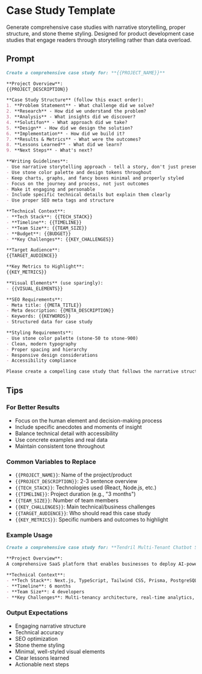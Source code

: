 # Case Study Template

Generate comprehensive case studies with narrative storytelling, proper structure, and stone theme styling. Designed for product development case studies that engage readers through storytelling rather than data overload.

## Prompt

```markdown
Create a comprehensive case study for: **{{PROJECT_NAME}}**

**Project Overview**:
{{PROJECT_DESCRIPTION}}

**Case Study Structure** (follow this exact order):
1. **Problem Statement** - What challenge did we solve?
2. **Research** - How did we understand the problem?
3. **Analysis** - What insights did we discover?
4. **Solutifon** - What approach did we take?
5. **Design** - How did we design the solution?
6. **Implementation** - How did we build it?
7. **Results & Metrics** - What were the outcomes?
8. **Lessons Learned** - What did we learn?
9. **Next Steps** - What's next?

**Writing Guidelines**:
- Use narrative storytelling approach - tell a story, don't just present data
- Use stone color palette and design tokens throughout
- Keep charts, graphs, and fancy boxes minimal and properly styled
- Focus on the journey and process, not just outcomes
- Make it engaging and personable
- Include specific technical details but explain them clearly
- Use proper SEO meta tags and structure

**Technical Context**:
- **Tech Stack**: {{TECH_STACK}}
- **Timeline**: {{TIMELINE}}
- **Team Size**: {{TEAM_SIZE}}
- **Budget**: {{BUDGET}}
- **Key Challenges**: {{KEY_CHALLENGES}}

**Target Audience**:
{{TARGET_AUDIENCE}}

**Key Metrics to Highlight**:
{{KEY_METRICS}}

**Visual Elements** (use sparingly):
- {{VISUAL_ELEMENTS}}

**SEO Requirements**:
- Meta title: {{META_TITLE}}
- Meta description: {{META_DESCRIPTION}}
- Keywords: {{KEYWORDS}}
- Structured data for case study

**Styling Requirements**:
- Use stone color palette (stone-50 to stone-900)
- Clean, modern typography
- Proper spacing and hierarchy
- Responsive design considerations
- Accessibility compliance

Please create a compelling case study that follows the narrative structure and engages readers through storytelling while maintaining technical accuracy and SEO optimization.
```

## Tips

### For Better Results
- Focus on the human element and decision-making process
- Include specific anecdotes and moments of insight
- Balance technical detail with accessibility
- Use concrete examples and real data
- Maintain consistent tone throughout

### Common Variables to Replace
- `{{PROJECT_NAME}}`: Name of the project/product
- `{{PROJECT_DESCRIPTION}}`: 2-3 sentence overview
- `{{TECH_STACK}}`: Technologies used (React, Node.js, etc.)
- `{{TIMELINE}}`: Project duration (e.g., "3 months")
- `{{TEAM_SIZE}}`: Number of team members
- `{{KEY_CHALLENGES}}`: Main technical/business challenges
- `{{TARGET_AUDIENCE}}`: Who should read this case study
- `{{KEY_METRICS}}`: Specific numbers and outcomes to highlight

### Example Usage
```markdown
Create a comprehensive case study for: **Tendril Multi-Tenant Chatbot SaaS**

**Project Overview**:
A comprehensive SaaS platform that enables businesses to deploy AI-powered chatbots across multiple tenants with advanced analytics and customization capabilities.

**Technical Context**:
- **Tech Stack**: Next.js, TypeScript, Tailwind CSS, Prisma, PostgreSQL
- **Timeline**: 6 months
- **Team Size**: 4 developers
- **Key Challenges**: Multi-tenancy architecture, real-time analytics, scalability
```

### Output Expectations
- Engaging narrative structure
- Technical accuracy
- SEO optimization
- Stone theme styling
- Minimal, well-styled visual elements
- Clear lessons learned
- Actionable next steps
